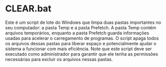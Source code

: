 # CLEAR.bat

Este é um script de lote do Windows que limpa duas pastas importantes no seu computador: a pasta Temp e a pasta Prefetch. A pasta Temp contém arquivos temporários, enquanto a pasta Prefetch guarda informações usadas para acelerar o carregamento de programas. O script apaga todos os arquivos dessas pastas para liberar espaço e potencialmente ajudar o sistema a funcionar com mais eficiência. Note que este script deve ser executado como administrador para garantir que ele tenha as permissões necessárias para excluir os arquivos nessas pastas.
